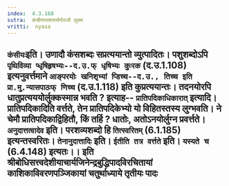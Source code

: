 ```yaml
---
index:  4.3.168
sutra:  कंसीयपरशव्ययोर्यञञौ लुक्च
vritti:  nyasa
---
```


`कंसीयः`इति। उणादौ कंसशब्दः सप्रत्ययान्तो व्युत्पादितः। पशुशब्दोऽपि `पृथिविव्या प्धृषिहृषभ्यः--द.उ.फ् धृषिभ्यः कुःरक` (द.उ.1.108) इत्यनुवर्त्तमाने `आङ्परयोः खनिशृभ्यां प्डिच्च--द.उ., तिच्च इति प्रा.मु.न्यासपाठःफ् णिच्च` (द.उ.1.118) इति कुप्रत्ययान्तः। तदनयोरपि धातुप्रत्यययोर्लुक्कस्मान्न भवति ? इत्याह-- `प्रातिपदिकाधिकारात्` इत्यादि। प्रातिपदिकादिति वर्त्तते, तेन प्रातिपदिकेभ्यो यो विहितस्तस्य लुग्भवति। ने चेमौ प्रातिपदिकाद्विहितौ, किं तर्हि ? धातोः, अतोऽनयोर्लुग्न प्रवर्त्तते। `अनुदात्तत्वादेव` इति। परशव्यशब्दो हि `तित्स्वरितम्` (6.1.185) इत्यन्तस्वरितः। `तेनानुदात्तादिः` इति। `ईतीति तत्र वर्त्तते` इति। `यस्यते च` (6.4.148) इत्यतः।।
इति श्रीबोधिसत्त्वदेशीयाचार्यजिनेन्द्रबुद्धिपादविरचितायां
काशिकाविवरणपञ्जिकायां
चतुर्थाध्याये तृतीयः पादः
------------------



